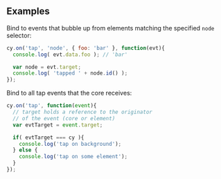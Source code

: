## Examples

Bind to events that bubble up from elements matching the specified `node` selector:
```js
cy.on('tap', 'node', { foo: 'bar' }, function(evt){
  console.log( evt.data.foo ); // 'bar'

  var node = evt.target;
  console.log( 'tapped ' + node.id() );
});
```

Bind to all tap events that the core receives:

```js
cy.on('tap', function(event){
  // target holds a reference to the originator
  // of the event (core or element)
  var evtTarget = event.target;

  if( evtTarget === cy ){
  	console.log('tap on background');
  } else {
    console.log('tap on some element');
  }
});
```
